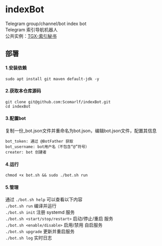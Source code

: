 # indexBot
Telegram group/channel/bot index bot  
Telegram 索引导航机器人  
公共实例：[TGX-索引秘书](https://t.me/zh_secretary_bot)

## 部署
#### 1.安装依赖
```shell script
sudo apt install git maven default-jdk -y
```
#### 2.获取本仓库源码
```shell script
git clone git@github.com:Scomarlf/indexBot.git
cd indexBot
```
#### 3.配置bot
复制一份_bot.json文件并重命名为bot.json，编辑bot.json文件，配置其信息
```
bot_token: 通过 @BotFather 获取
bot_username: bot用户名（不包含“@”符号）
creater: bot 创建者
```
#### 4.运行
```shell script
chmod +x bot.sh && sudo ./bot.sh run
```
#### 5.管理
通过 `./bot.sh help` 可以查看以下内容  
`./bot.sh run` 编译并运行  
`./bot.sh init` 注册 systemd 服务  
`./bot.sh <start/stop/restart>` 启动/停止/重启 服务  
`./bot.sh <enable/disable>` 启用/禁用 自启服务  
`./bot.sh upgrade` 更新并重启服务  
`./bot.sh log` 实时日志  